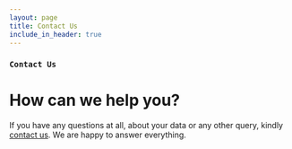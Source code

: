 ```yaml
---
layout: page
title: Contact Us
include_in_header: true
---
```


### `Contact Us`
# **How can we help you?**
If you have any questions at all, about your data or any other query, kindly [contact us](mailto:photolock@protonmail.com). We are happy to answer everything.
